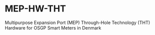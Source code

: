 # MEP-HW-THT
Multipurpose Expansion Port (MEP) Through-Hole Technology (THT) Hardware for OSGP Smart Meters in Denmark
